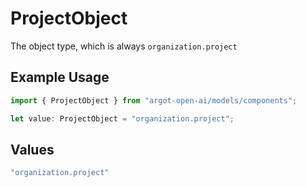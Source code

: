 # ProjectObject

The object type, which is always `organization.project`

## Example Usage

```typescript
import { ProjectObject } from "argot-open-ai/models/components";

let value: ProjectObject = "organization.project";
```

## Values

```typescript
"organization.project"
```